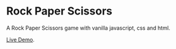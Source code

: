 # Rock Paper Scissors

A Rock Paper Scissors game with vanilla javascript, css and html.

[Live Demo](https://vwainman.github.io/rock_paper_scissors/).
